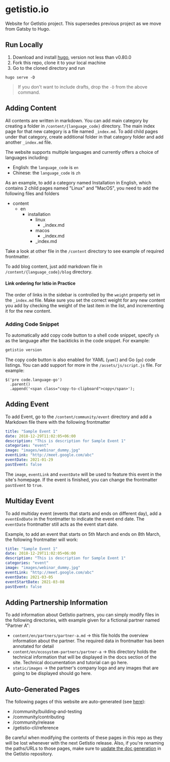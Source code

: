 # getistio.io
Website for GetIstio project. This supersedes previous project as we move from Gatsby to Hugo.

## Run Locally
1. Download and install [hugo](https://www.gohugo.io), version not less than v0.80.0
2. Fork this repo, clone it to your local machine 
3. Go to the cloned directory and run

```
hugo serve -D
```

>If you don't want to include drafts, drop the `-D` from the above command.

## Adding Content

All contents are written in markdown. You can add main category by creating a folder in `/content/{language_code}` directory. The main index page for that new category is a file named `_index.md`. To add child pages under that category, create additional folder in that category folder and add another `_index.md` file.

The website supports multiple languages and currently offers a choice of languages including:
- English: the `language_code` is `en`
- Chinese: the `language_code` is `zh`

As an example, to add a category named Installation in English, which contains 2 child pages named "Linux" and "MacOS", you need to add the following files and folders

- content
  - en
    - installation
      - linux
        - _index.md
      - macos
        - _index.md
      - _index.md

Take a look at other file in the `/content` directory to see example of required frontmatter.

To add blog content, just add markdown file in `/content/{language_code}/blog` directory.

#### Link ordering for Istio in Practice

The order of links in the sidebar is controlled by the `weight` property set in the `_index.md` file. Make sure you set the correct weight for any new content you add by checking the weight of the last item in the list, and incrementing it for the new content.

### Adding Code Snippet

To automatically add copy code button to a shell code snippet, specify `sh` as the language after the backticks in the code snippet. For example:

```sh
getistio version
```

The copy code button is also enabled for YAML (`yaml`) and Go (`go`) code listings. You can add support for more in the `/assets/js/script.js` file. For example:

```
$('pre code.language-go')
  .parent()
  .append('<span class="copy-to-clipboard">copy</span>');
```

## Adding Event

To add Event, go to the `/content/community/event` directory and add a Markdown file there with the following frontmatter

```yaml
title: "Sample Event 1"
date: 2018-12-29T11:02:05+06:00
description: "This is description for Sample Event 1"
categories: "event"
image: "images/webinar_dummy.jpg"
eventLink: "http://meet.google.com/abc"
eventDate: 2021-01-29
pastEvent: false
```

The `image`, `eventLink` and `eventDate` will be used to feature this event in the site's homepage. If the event is finished, you can change the frontmatter `pastEvent` to `true`.

## Multiday Event

To add multiday event (events that starts and ends on different day), add a `eventEndDate` in the frontmatter to indicate the event end date. The `eventDate` frontmatter still acts as the event start date.

Example, to add an event that starts on 5th March and ends on 8th March, the following frontmatter will work:

```yaml
title: "Sample Event 1"
date: 2018-12-29T11:02:05+06:00
description: "This is description for Sample Event 1"
categories: "event"
image: "images/webinar_dummy.jpg"
eventLink: "http://meet.google.com/abc"
eventDate: 2021-03-05
eventStartDate: 2021-03-08
pastEvent: false
```

## Adding Partnership Information

To add information about GetIstio partners, you can simply modify files in the following directories, with example given for a fictional partner named "Partner A":

- `content/en/partners/partner-a.md` -> this file holds the overview information about the partner. The required data in frontmatter has been annotated for detail
- `content/en/ecosystem-partners/partner-a` -> this directory holds the technical information that will be displayed in the docs section of the site. Technical documentation and tutorial can go here.
- `static/images` -> the partner's company logo and any images that are going to be displayed should go here.


## Auto-Generated Pages

The following pages of this website are auto-generated (see [here](https://github.com/tetratelabs/getistio/blob/main/doc/gen.go)):

- /community/building-and-testing
- /community/contributing
- /community/release
- /getistio-cli/reference

Be careful when modifying the contents of these pages in this repo as they will be lost whenever with the next GetIstio release. Also, if you're renaming the paths/URLs to those pages, make sure to [update the doc generation](https://github.com/tetratelabs/getistio/blob/main/doc/gen.go) in the GetIstio repository.
